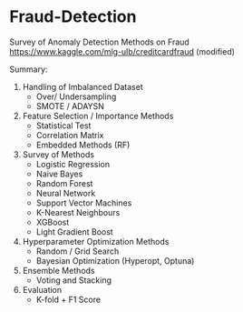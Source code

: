 # Fraud-Detection

Survey of Anomaly Detection Methods on Fraud
https://www.kaggle.com/mlg-ulb/creditcardfraud (modified)

Summary:
1) Handling of Imbalanced Dataset
    - Over/ Undersampling
    - SMOTE / ADAYSN
2) Feature Selection / Importance Methods
    - Statistical Test
    - Correlation Matrix
    - Embedded Methods (RF)
3) Survey of Methods
    - Logistic Regression
    - Naive Bayes
    - Random Forest
    - Neural Network 
    - Support Vector Machines
    - K-Nearest Neighbours
    - XGBoost
    - Light Gradient Boost
4) Hyperparameter Optimization Methods
    - Random / Grid Search
    - Bayesian Optimization (Hyperopt, Optuna)
5) Ensemble Methods
    - Voting and Stacking
6) Evaluation
    - K-fold + F1 Score
